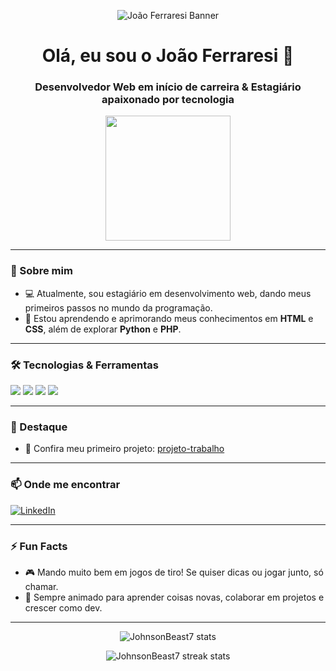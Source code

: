 <p align="center">
  <img src="https://github.com/JohnsonBeast7/JohnsonBeast7/blob/main/banner.svg" alt="João Ferraresi Banner"/>
</p>

<h1 align="center">Olá, eu sou o João Ferraresi 👋 </h1>
<h3 align="center">Desenvolvedor Web em início de carreira & Estagiário apaixonado por tecnologia</h3>

<p align="center">
  <img src="https://media.giphy.com/media/SWoSkN6DxTszqIKEqv/giphy.gif" width="200"/>
</p>

---

### 🚀 Sobre mim

- 💻 Atualmente, sou estagiário em desenvolvimento web, dando meus primeiros passos no mundo da programação.
- 🌱 Estou aprendendo e aprimorando meus conhecimentos em **HTML** e **CSS**, além de explorar **Python** e **PHP**.

---

### 🛠️ Tecnologias & Ferramentas

<p>
  <img src="https://img.shields.io/badge/HTML5-E34F26?style=for-the-badge&logo=html5&logoColor=white"/>
  <img src="https://img.shields.io/badge/CSS3-1572B6?style=for-the-badge&logo=css3&logoColor=white"/>
  <img src="https://img.shields.io/badge/Python-3776AB?style=for-the-badge&logo=python&logoColor=white"/>
  <img src="https://img.shields.io/badge/PHP-777BB4?style=for-the-badge&logo=php&logoColor=white"/>
</p>

---

### 🌟 Destaque

- 📝 Confira meu primeiro projeto: [projeto-trabalho](https://github.com/JohnsonBeast7/projeto-trabalho)

---

### 📫 Onde me encontrar

[![LinkedIn](https://img.shields.io/badge/LinkedIn-joaoferraresi-blue?style=flat-square&logo=linkedin)](https://www.linkedin.com/in/joaoferraresi)

---

### ⚡ Fun Facts

- 🎮 Mando muito bem em jogos de tiro! Se quiser dicas ou jogar junto, só chamar.
- 🤝 Sempre animado para aprender coisas novas, colaborar em projetos e crescer como dev.

---

<p align="center">
  <img src="https://github-readme-stats.vercel.app/api?username=JohnsonBeast7&show_icons=true&theme=tokyonight" alt="JohnsonBeast7 stats"/>
</p>

<p align="center">
  <img src="https://github-readme-streak-stats.herokuapp.com/?user=JohnsonBeast7&theme=tokyonight" alt="JohnsonBeast7 streak stats"/>
</p>

<!-- Sinta-se à vontade para personalizar ainda mais! -->
